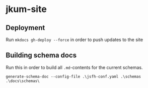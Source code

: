# jkum-site

## Deployment

Run `mkdocs gh-deploy --force` in order to push updates to the site


## Building schema docs
Run this in order to build all `.md`-contents for the current schemas.

`generate-schema-doc --config-file .\jsfh-conf.yaml .\schemas .\docs\schemas\`
